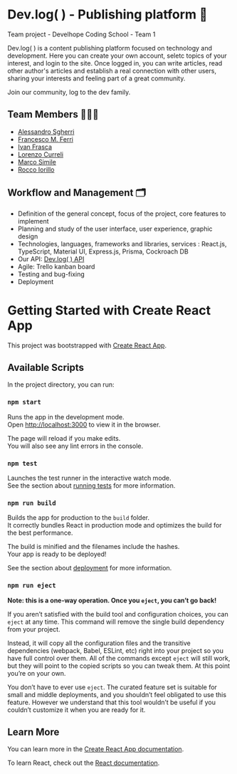 # Dev.log( ) - Publishing platform 📝

Team project - Develhope Coding School - Team 1

Dev.log( ) is a content publishing platform focused on technology and development. Here you can create your own account, seletc topics of your interest, and login to the site. Once logged in, you can write articles, read other author's articles and establish a real connection with other users, sharing your interests and feeling part of a great community. 

Join our community, log to the dev family.

## Team Members 👨🏻‍💻

- [Alessandro Sgherri](https://github.com/AlexSgherri)
- [Francesco M. Ferri](https://github.com/Francxmf)
- [Ivan Frasca](https://github.com/Ivanfras98)
- [Lorenzo Curreli](https://github.com/loricurreli)
- [Marco Simile](https://github.com/msimile)
- [Rocco Iorillo](https://github.com/riorillo)


## Workflow and Management  🗂 

- Definition of the general concept, focus of the project, core features to implement
- Planning and study of the user interface, user experience, graphic design
- Technologies, languages, frameworks and libraries, services : React.js, TypeScript, Material UI, Express.js, Prisma, Cockroach DB
- Our API: [Dev.log( ) API](https://github.com/riorillo/publishing-platform-API)
- Agile: Trello kanban board
- Testing and bug-fixing
- Deployment


# Getting Started with Create React App

This project was bootstrapped with [Create React App](https://github.com/facebook/create-react-app).

## Available Scripts

In the project directory, you can run:

### `npm start`

Runs the app in the development mode.\
Open [http://localhost:3000](http://localhost:3000) to view it in the browser.

The page will reload if you make edits.\
You will also see any lint errors in the console.

### `npm test`

Launches the test runner in the interactive watch mode.\
See the section about [running tests](https://facebook.github.io/create-react-app/docs/running-tests) for more information.

### `npm run build`

Builds the app for production to the `build` folder.\
It correctly bundles React in production mode and optimizes the build for the best performance.

The build is minified and the filenames include the hashes.\
Your app is ready to be deployed!

See the section about [deployment](https://facebook.github.io/create-react-app/docs/deployment) for more information.

### `npm run eject`

**Note: this is a one-way operation. Once you `eject`, you can’t go back!**

If you aren’t satisfied with the build tool and configuration choices, you can `eject` at any time. This command will remove the single build dependency from your project.

Instead, it will copy all the configuration files and the transitive dependencies (webpack, Babel, ESLint, etc) right into your project so you have full control over them. All of the commands except `eject` will still work, but they will point to the copied scripts so you can tweak them. At this point you’re on your own.

You don’t have to ever use `eject`. The curated feature set is suitable for small and middle deployments, and you shouldn’t feel obligated to use this feature. However we understand that this tool wouldn’t be useful if you couldn’t customize it when you are ready for it.

## Learn More

You can learn more in the [Create React App documentation](https://facebook.github.io/create-react-app/docs/getting-started).

To learn React, check out the [React documentation](https://reactjs.org/).
